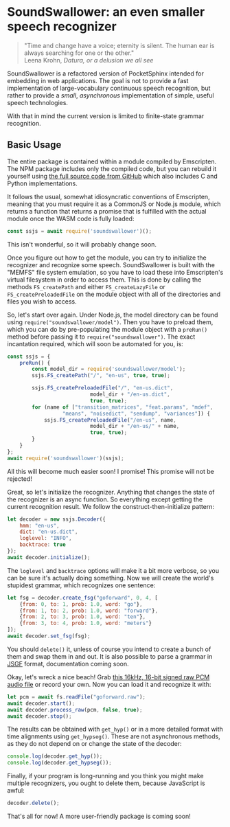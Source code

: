 SoundSwallower: an even smaller speech recognizer
=================================================

> "Time and change have a voice; eternity is silent. The human ear is
> always searching for one or the other."<br>
> Leena Krohn, *Datura, or a delusion we all see*

SoundSwallower is a refactored version of PocketSphinx intended for
embedding in web applications.  The goal is not to provide a fast
implementation of large-vocabulary continuous speech recognition, but
rather to provide a *small*, *asynchronous* implementation of simple,
useful speech technologies.

With that in mind the current version is limited to finite-state
grammar recognition.

Basic Usage
-----------

The entire package is contained within a module compiled by
Emscripten.  The NPM package includes only the compiled code, but you
can rebuild it yourself using [the full source code from
GitHub](https://github.com/ReadAlongs/SoundSwallower) which also
includes C and Python implementations.

It follows the usual, somewhat idiosyncratic conventions of
Emscripten, meaning that you must require it as a CommonJS or Node.js
module, which returns a function that returns a promise that is
fulfilled with the actual module once the WASM code is fully loaded:

```js
const ssjs = await require('soundswallower')();
```

This isn't wonderful, so it will probably change soon.

Once you figure out how to get the module, you can try to initialize
the recognizer and recognize some speech.  SoundSwallower is built
with the "MEMFS" file system emulation, so you have to load these into
Emscripten's virtual filesystem in order to access them.  This is done
by calling the methods `FS_createPath` and either `FS_createLazyFile`
or `FS_createPreloadedFile` on the module object with all of the
directories and files you wish to access.

So, let's start over again.  Under Node.js, the model directory can be
found using `require("soundswallower/model")`.  Then you have to
preload them, which you can do by pre-populating the module object
with a `preRun()` method before passing it to
`require("soundswallower")`.  The exact incantation required, which
will soon be automated for you, is:

```js
const ssjs = {
    preRun() {
        const model_dir = require('soundswallower/model');
        ssjs.FS_createPath("/", "en-us", true, true);

        ssjs.FS_createPreloadedFile("/", "en-us.dict",
                           model_dir + "/en-us.dict",
                           true, true);
        for (name of ["transition_matrices", "feat.params", "mdef",
                  "means", "noisedict", "sendump", "variances"]) {
            ssjs.FS_createPreloadedFile("/en-us", name,
                           model_dir + "/en-us/" + name,
                           true, true);
        }
    }
};
await require('soundswallower')(ssjs);
```

All this will become much easier soon!  I promise!  This promise will
not be rejected!

Great, so let's initialize the recognizer.  Anything that changes the
state of the recognizer is an async function.  So everything except
getting the current recognition result.  We follow the
construct-then-initialize pattern:

```js
let decoder = new ssjs.Decoder({
    hmm: "en-us",
    dict: "en-us.dict",
    loglevel: "INFO",
    backtrace: true
});
await decoder.initialize();
```

The `loglevel` and `backtrace` options will make it a bit more
verbose, so you can be sure it's actually doing something.  Now we
will create the world's stupidest grammar, which recognizes one
sentence:

```js
let fsg = decoder.create_fsg("goforward", 0, 4, [
    {from: 0, to: 1, prob: 1.0, word: "go"},
    {from: 1, to: 2, prob: 1.0, word: "forward"},
    {from: 2, to: 3, prob: 1.0, word: "ten"},
    {from: 3, to: 4, prob: 1.0, word: "meters"}
]);
await decoder.set_fsg(fsg);
```

You should `delete()` it, unless of course you intend to create a
bunch of them and swap them in and out.  It is also possible to parse
a grammar in [JSGF](https://en.wikipedia.org/wiki/JSGF) format,
documentation coming soon.

Okay, let's wreck a nice beach!  Grab [this 16kHz, 16-bit signed raw
PCM audio
file](https://github.com/ReadAlongs/SoundSwallower/raw/master/tests/data/goforward.raw)
or record your own.  Now you can load it and recognize it with:

```js
let pcm = await fs.readFile("goforward.raw");
await decoder.start();
await decoder.process_raw(pcm, false, true);
await decoder.stop();
```

The results can be obtained with `get_hyp()` or in a more detailed
format with time alignments using `get_hypseg()`.  These are not
asynchronous methods, as they do not depend on or change the state of
the decoder:

```js
console.log(decoder.get_hyp());
console.log(decoder.get_hypseg());
```

Finally, if your program is long-running and you think you might make
multiple recognizers, you ought to delete them, because JavaScript is
awful:

```js
decoder.delete();
```

That's all for now!  A more user-friendly package is coming soon!
